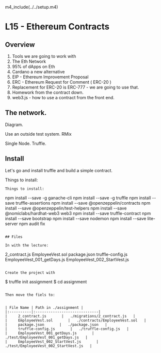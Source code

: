 m4_include(../../setup.m4)

# L15 - Ethereum Contracts

## Overview

1. Tools we are going to work with
2. The Eth Network
3. 95% of dApps on Eth
4. Cardano a new alternative
5. EIP - Ethereum Improvement Proposal
6. ERC - Ethereum Request for Comment ( ERC-20 )
7. Replacement for ERC-20 is ERC-777 - we are going to use that.
8. Homework from the contract down.
8. web3.js - how to use a contract from the front end.

## The network.

Diagram.

Use an outside test system. RMix

Single Node. Truffle.

## Install

Let's go and install truffle and build a simple contract.

Things to install:

```
Things to install:

```
npm install --save -g ganache-cli
npm install --save -g truffle
npm install --save truffle-assertions
npm install --save @openzeppelin/contracts
npm install --save @openzeppelin/test-helpers
npm install --save @nomiclabs/hardhat-web3 web3
npm install --save truffle-contract
npm install --save bootstrap
npm install --save nodemon
npm install --save lite-server
npm audit fix

```

## Files

In with the lecture:

```
2_contract.js
EmployeeVest.sol
package.json
truffle-config.js
EmployeeVest_001_getDays.js
EmployeeVest_002_StartVest.js
```

Create the project with

```
$ truffle init assignment
$ cd assignment
```

Then move the fiels to:


| File Name | Path in ./assignment |
|:----------|:-----------------------------|
|     2_contract.js       |   ./migrations/2_contract.js   |
|     EmployeeVest.sol       |   ./contracts/EmployeeVest.sol   |
|     package.json       |   ./package.json   |
|     truffle-config.js       |   ./truffle-config.js   |
|     EmployeeVest_001_getDays.js       |   ./test/EmployeeVest_001_getDays.js   |
|     EmployeeVest_002_StartVest.js       |   ./test/EmployeeVest_002_StartVest.js   |



